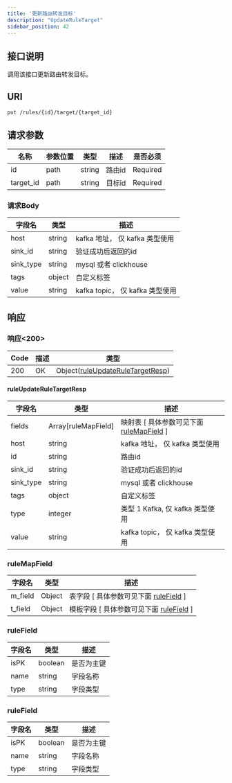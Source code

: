 ```yaml
---
title: '更新路由转发目标'
description: "UpdateRuleTarget"
sidebar_position: 42
---
```

## 接口说明
调用该接口更新路由转发目标。

## URI

```
put /rules/{id}/target/{target_id}
```

## 请求参数

| 名称 | 参数位置 | 类型 | 描述 |  是否必须 |
| ---- | ---------- | ----------- | ----------- | ----------- |
| id | path | string | 路由id |  Required | 
| target_id | path | string | 目标id |  Required | 

### 请求Body
| 字段名 | 类型 | 描述 |
| ---- | ---- | ----------- | 
| host | string | kafka 地址， 仅 kafka 类型使用 | 
| sink_id | string | 验证成功后返回的id | 
| sink_type | string | mysql 或者 clickhouse | 
| tags | object | 自定义标签 | 
| value | string | kafka topic， 仅 kafka 类型使用 |








## 响应


### 响应<200>
| Code | 描述 | 类型 |
| ---- | ----------- | ------ | 
| 200 | OK | Object([ruleUpdateRuleTargetResp](#ruleUpdateRuleTargetResp)) |

#### ruleUpdateRuleTargetResp

| 字段名 | 类型 | 描述 |
| ---- | ---- | ----------- |  
| fields | Array[ruleMapField] | 映射表 [ 具体参数可见下面 [ruleMapField](#ruleMapField) ] | 
| host | string | kafka 地址， 仅 kafka 类型使用 | 
| id | string | 路由id | 
| sink_id | string | 验证成功后返回的id | 
| sink_type | string | mysql 或者 clickhouse | 
| tags | object | 自定义标签 | 
| type | integer | 类型 1 Kafka, 仅 kafka 类型使用 | 
| value | string | kafka topic， 仅 kafka 类型使用 |





### ruleMapField
| 字段名 | 类型 | 描述 |
| ---- | ---- | ----------- |
| m_field | Object | 表字段 [ 具体参数可见下面 [ruleField](#ruleField) ]  |
| t_field | Object | 模板字段 [ 具体参数可见下面 [ruleField](#ruleField) ]  |





### ruleField
| 字段名 | 类型 | 描述 |
| ---- | ---- | ----------- | 
| isPK | boolean | 是否为主键 | 
| name | string | 字段名称 | 
| type | string | 字段类型 |





### ruleField
| 字段名 | 类型 | 描述 |
| ---- | ---- | ----------- | 
| isPK | boolean | 是否为主键 | 
| name | string | 字段名称 | 
| type | string | 字段类型 |










